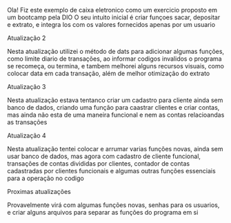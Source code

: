 Ola!
Fiz este exemplo de caixa eletronico como um exercicio proposto em um bootcamp pela DIO
O seu intuito inicial é criar funçoes sacar, depositar e extrato, e integra los com os valores fornecidos apenas por um usuario

Atualização 2

Nesta atualização utilizei o método de dats para adicionar algumas funções, como limite diario de transações, ao informar codigos invalidos o programa se recomeça, ou termina, e tambem melhorei alguns recursos visuais, como colocar data em cada transação, além de melhor otimização do extrato

Atualização 3

Nesta atualização estava tentanco criar um cadastro para cliente ainda sem banco de dados, criando uma função para caastrar clientes e criar contas, mas ainda não esta de uma maneira funcional e nem as contas relacioandas as transações

Atualização 4

Nesta atualização tentei colocar e arrumar varias funções novas, ainda sem usar banco de dados, mas agora com cadastro de cliente funcional, transações de contas divididas por clientes, contador de contas cadastradas por clientes funcionais e algumas outras funções essenciais para a operação no codigo

Proximas atualizações

Provavelmente virá com algumas funções novas, senhas para os usuarios, e criar alguns arquivos para separar as funções do programa em si
